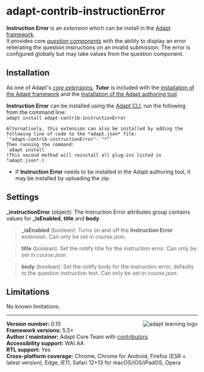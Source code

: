 # adapt-contrib-instructionError  
    
**Instruction Error** is an *extension* which can be install in the [Adapt framework](https://github.com/adaptlearning/adapt_framework).  
It provides core [*question components*](https://github.com/adaptlearning/adapt_framework/wiki/Core-Plug-ins-in-the-Adapt-Learning-Framework#question-components) with the ability to display an error reiterating the question instructions on an invalid submission. The error is configured globally but may take values from the question component.

## Installation

As one of Adapt's *[core extensions](https://github.com/adaptlearning/adapt_framework/wiki/Core-Plug-ins-in-the-Adapt-Learning-Framework#extensions),* **Tutor** is included with the [installation of the Adapt framework](https://github.com/adaptlearning/adapt_framework/wiki/Manual-installation-of-the-Adapt-framework#installation) and the [installation of the Adapt authoring tool](https://github.com/adaptlearning/adapt_authoring/wiki/Installing-Adapt-Origin).

**Instruction Error** can be installed using the [Adapt CLI](https://github.com/adaptlearning/adapt-cli), run the following from the command line:  
`adapt install adapt-contrib-instructionError`

    Alternatively, this extension can also be installed by adding the following line of code to the *adapt.json* file:  
    `"adapt-contrib-instructionError": "*"`  
    Then running the command:  
    `adapt install`  
    (This second method will reinstall all plug-ins listed in *adapt.json*.)  

* If **Instruction Error** needs to be installed in the Adapt authoring tool, it may be installed by uploading the zip.

## Settings  

**\_instructionError** (object): The Instruction Error attributes group contains values for **\_isEnabled**, **title** and **body**.

>**\_isEnabled** (boolean):  Turns on and off the **Instruction Error** extension. Can only be set in *course.json*.

>**title** (boolean):  Set the notify title for the instruction error. Can only be set in *course.json*.

>**body** (boolean):  Set the notify body for the instruction error, defaults to the question instruction text. Can only be set in *course.json*.

## Limitations

No known limitations.

----------------------------
**Version number:**  0.10   <a href="https://community.adaptlearning.org/" target="_blank"><img src="https://github.com/adaptlearning/documentation/blob/master/04_wiki_assets/plug-ins/images/adapt-logo-mrgn-lft.jpg" alt="adapt learning logo" align="right"></a>  
**Framework versions:**  5.5+  
**Author / maintainer:** Adapt Core Team with [contributors](https://github.com/adaptlearning/adapt-contrib-tutor/graphs/contributors)  
**Accessibility support:** WAI AA  
**RTL support:** Yes  
**Cross-platform coverage:** Chrome, Chrome for Android, Firefox (ESR + latest version), Edge, IE11, Safari 12+13 for macOS/iOS/iPadOS, Opera  
